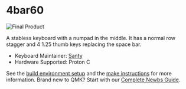 # 4bar60

![Final Product](https://imgur.com/rkuWpKd)

A stabless keyboard with a numpad in the middle. It has a normal row stagger and 4 1.25 thumb keys replacing the space bar.

* Keyboard Maintainer: [Santy](https://github.com/santy81855)
* Hardware Supported: Proton C

See the [build environment setup](https://docs.qmk.fm/#/getting_started_build_tools) and the [make instructions](https://docs.qmk.fm/#/getting_started_make_guide) for more information. Brand new to QMK? Start with our [Complete Newbs Guide](https://docs.qmk.fm/#/newbs).
